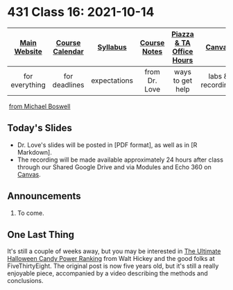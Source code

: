 # 431 Class 16: 2021-10-14

[Main Website](https://thomaselove.github.io/431/) | [Course Calendar](https://thomaselove.github.io/431/calendar.html) | [Syllabus](https://thomaselove.github.io/431-2021-syllabus/) | [Course Notes](https://thomaselove.github.io/431-notes/) | [Piazza & TA Office Hours](https://thomaselove.github.io/431/contact.html) | [Canvas](https://canvas.case.edu) | [Data and Code](https://github.com/THOMASELOVE/431-data)
:-----------: | :--------------: | :----------: | :---------: | :-------------: | :-----------: | :------------:
for everything | for deadlines | expectations | from Dr. Love | ways to get help | labs & recordings | for downloads

![]() [from Michael Boswell](https://twitter.com/VreemdeSiekteDr/status/1443981818735247361)

## Today's Slides

- Dr. Love's slides will be posted in [PDF format], as well as in [R Markdown].
- The recording will be made available approximately 24 hours after class through our Shared Google Drive and via Modules and Echo 360 on [Canvas](https://canvas.case.edu).

## Announcements

1. To come.

## One Last Thing

It's still a couple of weeks away, but you may be interested in [The Ultimate Halloween Candy Power Ranking](https://fivethirtyeight.com/videos/the-ultimate-halloween-candy-power-ranking/) from Walt Hickey and the good folks at FiveThirtyEight. The original post is now five years old, but it's still a really enjoyable piece, accompanied by a video describing the methods and conclusions.
